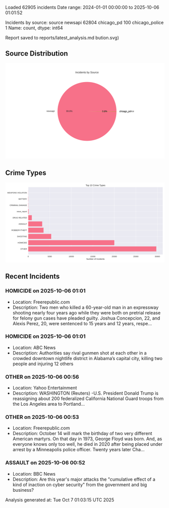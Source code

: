 
Loaded 62905 incidents
Date range: 2024-01-01 00:00:00 to 2025-10-06 01:01:52

Incidents by source:
source
newsapi           62804
chicago_pd          100
chicago_police        1
Name: count, dtype: int64

Report saved to reports/latest_analysis.md
bution.svg)

## Source Distribution
![Source Distribution](images/source_distribution.svg)

## Crime Types
![Crime Types](images/crime_types.svg)

## Recent Incidents

### HOMICIDE on 2025-10-06 01:01
- Location: Freerepublic.com
- Description: Two men who killed a 60-year-old man in an expressway shooting nearly four years ago while they were both on pretrial release for felony gun cases have pleaded guilty. Joshua Concepcion, 22, and Alexis Perez, 20, were sentenced to 15 years and 12 years, respe…


### HOMICIDE on 2025-10-06 01:01
- Location: ABC News
- Description: Authorities say rival gunmen shot at each other in a crowded downtown nightlife district in Alabama’s capital city, killing two people and injuring 12 others


### OTHER on 2025-10-06 00:56
- Location: Yahoo Entertainment
- Description: WASHINGTON (Reuters) -U.S. President Donald Trump is reassigning about 200 federalized California National Guard troops from the Los Angeles area to Portland...


### OTHER on 2025-10-06 00:53
- Location: Freerepublic.com
- Description: October 14 will mark the birthday of two very different American martyrs. On that day in 1973, George Floyd was born. And, as everyone knows only too well, he died in 2020 after being placed under arrest by a Minneapolis police officer. Twenty years later Cha…


### ASSAULT on 2025-10-06 00:52
- Location: BBC News
- Description: Are this year's major attacks the "cumulative effect of a kind of inaction on cyber security" from the government and big business?

Analysis generated at: Tue Oct  7 01:03:15 UTC 2025
